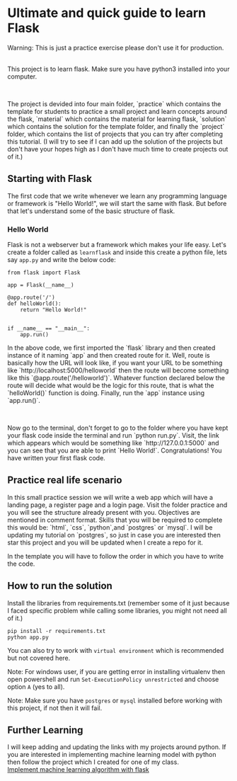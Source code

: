 # Ultimate and quick guide to learn Flask


Warning: This is just a practice exercise please don't use it for production.<br><br>

<p>
This project is to learn flask. Make sure you have python3 installed into your computer.</p><br>

<p>
The project is devided into four main folder, `practice` which contains the template for students to practice a small project and learn concepts around the flask, `material` which contains the material for learning flask,  `solution` which contains the solution for the template folder, and finally the `project` folder, which contains the list of projects that you can try after completing this tutorial. (I will try to see if I can add up the solution of the projects but don't have your hopes high as I don't have much time to create projects out of it.)</p>


## Starting with Flask


The first code that we write whenever we learn any programming language or framework is "Hello World!", we will start the same with flask. But before that let's understand some of the basic structure of flask.

### Hello World

Flask is not a webserver but a framework which makes your life easy. Let's create a folder called as `learnflask` and inside this create a python file, lets say `app.py` and write the below code:

```
from flask import Flask

app = Flask(__name__)

@app.route('/')
def helloWorld():
    return "Hello World!"


if __name__ == "__main__":
    app.run()
```

<p>In the above code, we first imported the `flask` library and then created instance of it naming `app` and then created route for it. Well, route is basically how the URL will look like, if you want your URL to be something like `http://localhost:5000/helloworld` then the route will become something like this `@app.route('/helloworld')`. Whatever function declared below the route will decide what would be the logic for this route, that is what the `helloWorld()` function is doing. Finally, run the `app` instance using `app.run()`.</p>
<br>
<p>Now go to the terminal, don't forget to go to the folder where you have kept your flask code inside the terminal and run `python run.py`. Visit, the link which appears which would be something like `http://127.0.0.1:5000` and you can see that you are able to print `Hello World!`. Congratulations! You have written your first flask code.</p>

## Practice real life scenario

<p>In this small practice session we will write a web app which will have a landing page, a register page and a login page. Visit the folder practice and you will see the structure already present with you. Objectives are mentioned in comment format. Skills that you will be required to complete this would be: `html`, `css`, `python`,and `postgres` or `mysql`. I will be updating my tutorial on `postgres`, so just in case you are interested then star this project and you will be updated when I create a repo for it.</p>

<p>In the template you will have to follow the order in which you have to write the code.
</p>


## How to run the solution

Install the libraries from requirements.txt (remember some of it just because I faced specific problem while calling some libraries, you might not need all of it.)

```
pip install -r requirements.txt
python app.py
```

You can also try to work with `virtual environment` which is recommended but not covered here.

Note: For windows user, if you are getting error in installing virtualenv then open powershell and run `Set-ExecutionPolicy unrestricted` and choose option `A` (yes to all).

Note: Make sure you have `postgres` or `mysql` installed before working with this project, if not then it will fail.

## Further Learning

I will keep adding and updating the links with my projects around python. If you are interested in implementing machine learning model with python then follow the project which I created for one of my class.<br>
[Implement machine learning algorithm with flask](https://github.com/UnpredictablePrashant/MachineLearninginFlask)

